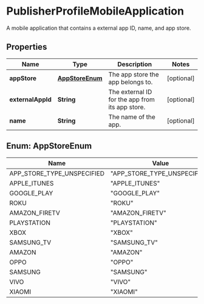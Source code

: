 

# PublisherProfileMobileApplication

A mobile application that contains a external app ID, name, and app store.

## Properties

| Name | Type | Description | Notes |
|------------ | ------------- | ------------- | -------------|
|**appStore** | [**AppStoreEnum**](#AppStoreEnum) | The app store the app belongs to. |  [optional] |
|**externalAppId** | **String** | The external ID for the app from its app store. |  [optional] |
|**name** | **String** | The name of the app. |  [optional] |



## Enum: AppStoreEnum

| Name | Value |
|---- | -----|
| APP_STORE_TYPE_UNSPECIFIED | &quot;APP_STORE_TYPE_UNSPECIFIED&quot; |
| APPLE_ITUNES | &quot;APPLE_ITUNES&quot; |
| GOOGLE_PLAY | &quot;GOOGLE_PLAY&quot; |
| ROKU | &quot;ROKU&quot; |
| AMAZON_FIRETV | &quot;AMAZON_FIRETV&quot; |
| PLAYSTATION | &quot;PLAYSTATION&quot; |
| XBOX | &quot;XBOX&quot; |
| SAMSUNG_TV | &quot;SAMSUNG_TV&quot; |
| AMAZON | &quot;AMAZON&quot; |
| OPPO | &quot;OPPO&quot; |
| SAMSUNG | &quot;SAMSUNG&quot; |
| VIVO | &quot;VIVO&quot; |
| XIAOMI | &quot;XIAOMI&quot; |



